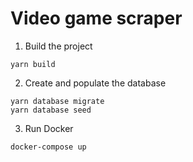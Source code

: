 # Video game scraper

1. Build the project
```
yarn build
```

2. Create and populate the database
```
yarn database migrate
yarn database seed
```

3. Run Docker
```
docker-compose up
```
